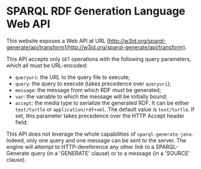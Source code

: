 # SPARQL RDF Generation Language Web API

This website exposes a Web API at URL [http://w3id.org/sparql-generate/api/transform](http://w3id.org/sparql-generate/api/transform).

This API accepts only `GET` operations with the following query parameters, which all must be URL-encoded:

 - `queryuri`: the URL to the query file to execute;
 - `query`: the query to execute (takes precedence over `queryuri`);
 - `message`: the message from which RDF must be generated;
 - `var`: the variable to which the message will be initially bound;
 - `accept`: the media type to serialize the generated RDF. It can be either `text/turtle` or `application/rdf+xml`. The default value is `text/turtle`. If set, this parameter takes precedence over the HTTP Accept header field;
    
This API does not leverage the whole capabilities of `sparql-generate-jena`. Indeed, only one query and one message can be sent to the server. The engine will attempt to HTTP-dereference any other link to a SPARQL-Generate query (in a 'GENERATE' clause) or to a message (in a 'SOURCE' clause).
